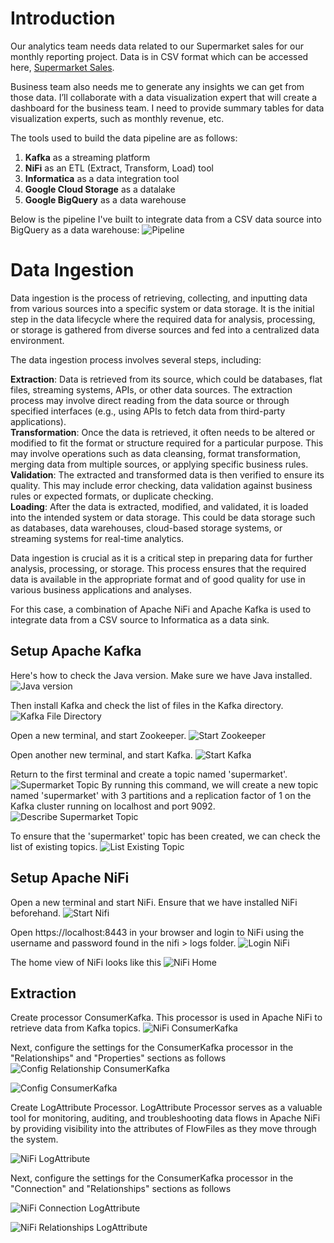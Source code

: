 # Introduction
Our analytics team needs data related to our Supermarket sales for our monthly reporting project. Data is in CSV format which can be accessed here, [Supermarket Sales](https://www.kaggle.com/datasets/aungpyaeap/supermarket-sales). 

Business team also needs me to generate any insights we can get from those data. I’ll collaborate with a data visualization expert that will create a dashboard for the business team. I need to provide summary tables for data visualization experts, such as monthly revenue, etc.

The tools used to build the data pipeline are as follows:

1. **Kafka** as a streaming platform
2. **NiFi** as an ETL (Extract, Transform, Load) tool
3. **Informatica** as a data integration tool
4. **Google Cloud Storage** as a datalake
5. **Google BigQuery** as a data warehouse


Below is the pipeline I've built to integrate data from a CSV data source into BigQuery as a data warehouse:
![Pipeline](https://github.com/aisyahputami/supermarket-sales/blob/main/weekly_assignment-2-pipeline.png)

# Data Ingestion
Data ingestion is the process of retrieving, collecting, and inputting data from various sources into a specific system or data storage. It is the initial step in the data lifecycle where the required data for analysis, processing, or storage is gathered from diverse sources and fed into a centralized data environment.

The data ingestion process involves several steps, including:

**Extraction**: Data is retrieved from its source, which could be databases, flat files, streaming systems, APIs, or other data sources. The extraction process may involve direct reading from the data source or through specified interfaces (e.g., using APIs to fetch data from third-party applications).<br>
**Transformation**: Once the data is retrieved, it often needs to be altered or modified to fit the format or structure required for a particular purpose. This may involve operations such as data cleansing, format transformation, merging data from multiple sources, or applying specific business rules.<br>
**Validation**: The extracted and transformed data is then verified to ensure its quality. This may include error checking, data validation against business rules or expected formats, or duplicate checking.<br>
**Loading**: After the data is extracted, modified, and validated, it is loaded into the intended system or data storage. This could be data storage such as databases, data warehouses, cloud-based storage systems, or streaming systems for real-time analytics.

Data ingestion is crucial as it is a critical step in preparing data for further analysis, processing, or storage. This process ensures that the required data is available in the appropriate format and of good quality for use in various business applications and analyses.

For this case, a combination of Apache NiFi and Apache Kafka is used to integrate data from a CSV source to Informatica as a data sink.

## Setup Apache Kafka
Here's how to check the Java version. Make sure we have Java installed.
![Java version](https://github.com/aisyahputami/supermarket-sales/blob/main/kafka-setup/java-version.png)

Then install Kafka and check the list of files in the Kafka directory.
![Kafka File Directory](https://github.com/aisyahputami/supermarket-sales/blob/main/kafka-setup/kafka-file-directory.png)

Open a new terminal, and start Zookeeper.
![Start Zookeeper](https://github.com/aisyahputami/supermarket-sales/blob/main/kafka-setup/start-zookeeper.png)

Open another new terminal, and start Kafka.
![Start Kafka](https://github.com/aisyahputami/supermarket-sales/blob/main/kafka-setup/start-kafka.png)

Return to the first terminal and create a topic named 'supermarket'.
![Supermarket Topic](https://github.com/aisyahputami/supermarket-sales/blob/main/kafka-setup/create-supermarket-topic.png)
By running this command, we will create a new topic named 'supermarket' with 3 partitions and a replication factor of 1 on the Kafka cluster running on localhost and port 9092.
![Describe Supermarket Topic](https://github.com/aisyahputami/supermarket-sales/blob/main/kafka-setup/describe-topic-supermarket.png)

To ensure that the 'supermarket' topic has been created, we can check the list of existing topics.
![List Existing Topic](https://github.com/aisyahputami/supermarket-sales/blob/main/kafka-setup/list-existing-topic.png)

## Setup Apache NiFi
Open a new terminal and start NiFi. Ensure that we have installed NiFi beforehand.
![Start Nifi](https://github.com/aisyahputami/supermarket-sales/blob/main/nifi-setup/start-nifi.png)


Open https://localhost:8443 in your browser and login to NiFi using the username and password found in the nifi > logs folder.
![Login NiFi](https://github.com/aisyahputami/supermarket-sales/blob/main/nifi-setup/login-nifi.png)


The home view of NiFi looks like this
![NiFi Home](https://github.com/aisyahputami/supermarket-sales/blob/main/nifi-setup/home-nifi.png)



## Extraction
Create processor ConsumerKafka. This processor is used in Apache NiFi to retrieve data from Kafka topics.
![NiFi ConsumerKafka](https://github.com/aisyahputami/supermarket-sales/blob/main/extraction/consumer-kafka.png)


Next, configure the settings for the ConsumerKafka processor in the "Relationships" and "Properties" sections as follows
![Config Relationship ConsumerKafka](https://github.com/aisyahputami/supermarket-sales/blob/main/extraction/config-consumer-kafka-relationship.png)

![Config ConsumerKafka](https://github.com/aisyahputami/supermarket-sales/blob/main/extraction/config-consumer-kafka-properties.png)


Create LogAttribute Processor. LogAttribute Processor serves as a valuable tool for monitoring, auditing, and troubleshooting data flows in Apache NiFi by providing visibility into the attributes of FlowFiles as they move through the system.

![NiFi LogAttribute](https://github.com/aisyahputami/supermarket-sales/blob/main/extraction/logattribute-processor.png)


Next, configure the settings for the ConsumerKafka processor in the "Connection" and "Relationships" sections as follows

![NiFi Connection LogAttribute](https://github.com/aisyahputami/supermarket-sales/blob/main/extraction/logattribute-processor.png)

![NiFi Relationships LogAttribute](https://github.com/aisyahputami/supermarket-sales/blob/main/extraction/config-logattribute-relationship.png)






